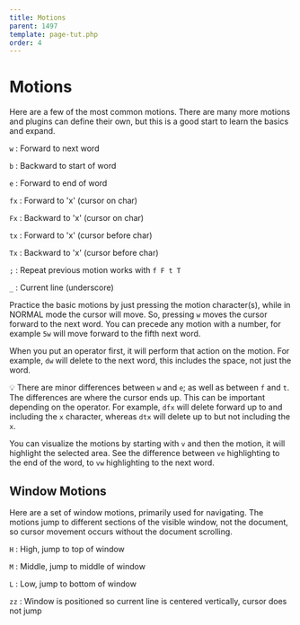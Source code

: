 ```yaml
---
title: Motions
parent: 1497
template: page-tut.php
order: 4
---
```


# Motions

Here are a few of the most common motions. There are many more motions and plugins can define their own, but this is a good start to learn the basics and expand.

`w`
: Forward to next word

`b`
: Backward to start of word

`e`
: Forward to end of word

`fx`
: Forward to 'x' (cursor on char)

`Fx`
: Backward to 'x' (cursor on char)

`tx`
: Forward to 'x' (cursor before char)

`Tx`
: Backward to 'x' (cursor before char)

`;`
: Repeat previous motion works with `f F t T`

`_`
: Current line (underscore)

Practice the basic motions by just pressing the motion character(s), while in NORMAL mode the cursor will move. So, pressing `w` moves the cursor forward to the next word. You can precede any motion with a number, for example `5w` will move forward to the fifth next word.

When you put an operator first, it will perform that action on the motion. For example, `dw` will delete to the next word, this includes the space, not just the word.

<span class="tip">💡</span> There are minor differences between `w` and `e`; as well as between `f` and `t`. The differences are where the cursor ends up. This can be important depending on the operator. For example, `dfx` will delete forward up to and including the `x` character, whereas `dtx` will delete up to but not including the `x`.

You can visualize the motions by starting with `v` and then the motion, it will highlight the selected area. See the difference between `ve` highlighting to the end of the word, to `vw` highlighting to the next word.

## Window Motions

Here are a set of window motions, primarily used for navigating.  The motions jump to different sections of the visible window, not the document, so cursor movement occurs without the document scrolling.

`H`
: High, jump to top of window

`M`
: Middle, jump to middle of window

`L`
: Low, jump to bottom of window

`zz`
: Window is positioned so current line is centered vertically, cursor does not jump
